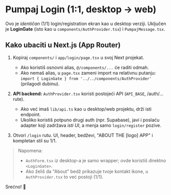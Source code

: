 # Pumpaj Login (1:1, desktop -> web)

Ovo je *identičan* (1/1) login/registration ekran kao u desktop verziji.
Uključen je **LoginGate** (isto kao u `components/AuthProvider.tsx`) i `PumpajMessage.tsx`.

## Kako ubaciti u Next.js (App Router)

1) Kopiraj `components/` i `app/login/page.tsx` u svoj Next projekat.
   - Ako koristiš osnovni alias, `@/components/...` će raditi odmah.
   - Ako nemaš alias, u `page.tsx` zameni import na relativnu putanju:
     `import { LoginGate } from '../../components/AuthProvider'` (prilagodi dubinu).

2) **API backend:** `AuthProvider.tsx` koristi postojeći API (`API_BASE`, /auth/... rute).
   - Ako već imaš `lib/api.ts` kao u desktop/web projektu, drži isti endpoint.
   - Ukoliko koristiš potpuno drugi auth (npr. Supabase), javi i poslaću adapter
     koji zadržava *isti UI*, a menja samo `login/register` pozive.

3) Otvori `/login` rutu. UI, header, bedževi, "ABOUT THE [logo] APP" i kompletan stil su 1/1.

> Napomena:
> - `AuthForm.tsx` iz desktop-a je samo wrapper; ovde koristiš direktno `<LoginGate>`.
> - Ako želiš da "About" bedž prikazuje tvoje kontakt ikone, u `AuthProvider.tsx` to već postoji (1/1).

Srećno! 🚀